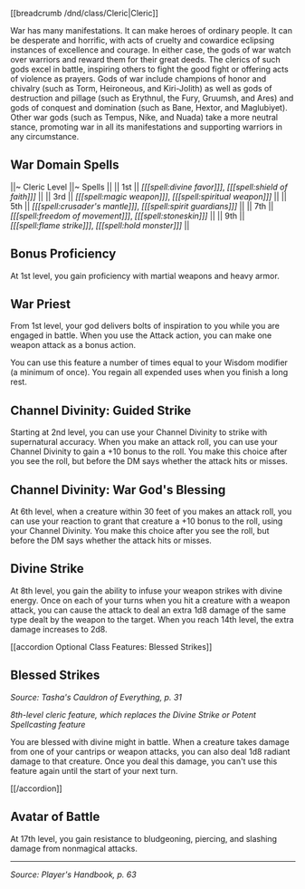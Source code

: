[[breadcrumb /dnd/class/Cleric|Cleric]]

War has many manifestations. It can make heroes of ordinary people. It can be desperate and horrific, with acts of cruelty and cowardice eclipsing instances of excellence and courage. In either case, the gods of war watch over warriors and reward them for their great deeds. The clerics of such gods excel in battle, inspiring others to fight the good fight or offering acts of violence as prayers. Gods of war include champions of honor and chivalry (such as Torm, Heironeous, and Kiri-Jolith) as well as gods of destruction and pillage (such as Erythnul, the Fury, Gruumsh, and Ares) and gods of conquest and domination (such as Bane, Hextor, and Maglubiyet). Other war gods (such as Tempus, Nike, and Nuada) take a more neutral stance, promoting war in all its manifestations and supporting warriors in any circumstance.

## War Domain Spells

||~ Cleric Level ||~ Spells ||
|| 1st || _[[[spell:divine favor]]]_, _[[[spell:shield of faith]]]_ ||
|| 3rd || _[[[spell:magic weapon]]]_, _[[[spell:spiritual weapon]]]_ ||
|| 5th || _[[[spell:crusader's mantle]]]_, _[[[spell:spirit guardians]]]_ ||
|| 7th || _[[[spell:freedom of movement]]]_, _[[[spell:stoneskin]]]_ ||
|| 9th || _[[[spell:flame strike]]]_, _[[[spell:hold monster]]]_ ||

## Bonus Proficiency

At 1st level, you gain proficiency with martial weapons and heavy armor.

## War Priest

From 1st level, your god delivers bolts of inspiration to you while you are engaged in battle. When you use the Attack action, you can make one weapon attack as a bonus action.

You can use this feature a number of times equal to your Wisdom modifier (a minimum of once). You regain all expended uses when you finish a long rest.

## Channel Divinity: Guided Strike

Starting at 2nd level, you can use your Channel Divinity to strike with supernatural accuracy. When you make an attack roll, you can use your Channel Divinity to gain a +10 bonus to the roll. You make this choice after you see the roll, but before the DM says whether the attack hits or misses.

## Channel Divinity: War God's Blessing

At 6th level, when a creature within 30 feet of you makes an attack roll, you can use your reaction to grant that creature a +10 bonus to the roll, using your Channel Divinity. You make this choice after you see the roll, but before the DM says whether the attack hits or misses.

## Divine Strike

At 8th level, you gain the ability to infuse your weapon strikes with divine energy. Once on each of your turns when you hit a creature with a weapon attack, you can cause the attack to deal an extra 1d8 damage of the same type dealt by the weapon to the target. When you reach 14th level, the extra damage increases to 2d8.

[[accordion Optional Class Features: Blessed Strikes]]

## Blessed Strikes

_Source: Tasha's Cauldron of Everything, p. 31_

_8th-level cleric feature, which replaces the Divine Strike or Potent Spellcasting feature_

You are blessed with divine might in battle. When a creature takes damage from one of your cantrips or weapon attacks, you can also deal 1d8 radiant damage to that creature. Once you deal this damage, you can't use this feature again until the start of your next turn.

[[/accordion]]

## Avatar of Battle

At 17th level, you gain resistance to bludgeoning, piercing, and slashing damage from nonmagical attacks.

----

*Source: Player's Handbook, p. 63*

<script type="module">
    import {init_accordions} from "/static/js/common/utils.js";
    init_accordions();
</script>
